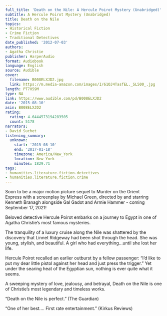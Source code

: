 ```yaml
---
full_title: 'Death on the Nile: A Hercule Poirot Mystery (Unabridged)'
subtitle: A Hercule Poirot Mystery (Unabridged)
title: Death on the Nile
topics:
- Historical Fiction
- Crime Fiction
- Traditional Detectives
date_published: '2012-07-03'
authors:
- Agatha Christie
publisher: HarperAudio
format: Audiobook
language: English
source: Audible
cover:
  filename: B008ELXJD2.jpg
  link: https://m.media-amazon.com/images/I/61OJ4TasfEL._SL500_.jpg
length: PT7H59M
type: NA
link: https://www.audible.com/pd/B008ELXJD2
date: '2015-08-10'
asin: B008ELXJD2
rating:
  rating: 4.6444573194283505
  count: 5178
narrators:
- David Suchet
listening_summary:
  unknown:
    start: '2015-08-10'
    end: '2017-01-18'
    timezone: America/New_York
    location: New York
    minutes: 1829.71
tags:
- humanities.literature.fiction.detectives
- humanities.literature.fiction.crime
---
```

Soon to be a major motion picture sequel to Murder on the Orient Express with a screenplay by Michael Green, directed by and starring Kenneth Branagh alongside Gal Gadot and Armie Hammer - coming September 17, 2021!

Beloved detective Hercule Poirot embarks on a journey to Egypt in one of Agatha Christie’s most famous mysteries.

The tranquility of a luxury cruise along the Nile was shattered by the discovery that Linnet Ridgeway had been shot through the head. She was young, stylish, and beautiful. A girl who had everything...until she lost her life.

Hercule Poirot recalled an earlier outburst by a fellow passenger: “I’d like to put my dear little pistol against her head and just press the trigger.” Yet under the searing heat of the Egyptian sun, nothing is ever quite what it seems.

A sweeping mystery of love, jealousy, and betrayal, Death on the Nile is one of Christie’s most legendary and timeless works.

“Death on the Nile is perfect.” (The Guardian)

“One of her best.... First rate entertainment.” (Kirkus Reviews)


